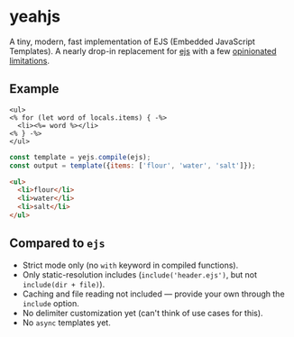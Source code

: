 # yeahjs

A tiny, modern, fast implementation of EJS (Embedded JavaScript Templates). A nearly drop-in replacement for [ejs](https://ejs.co/) with a few [opinionated limitations](#compared-to-ejs).

## Example

```ejs
<ul>
<% for (let word of locals.items) { -%>
  <li><%= word %></li>
<% } -%>
</ul>
```

```js
const template = yejs.compile(ejs);
const output = template({items: ['flour', 'water', 'salt']});
```

```html
<ul>
  <li>flour</li>
  <li>water</li>
  <li>salt</li>
</ul>
```

## Compared to `ejs`

- Strict mode only (no `with` keyword in compiled functions).
- Only static-resolution includes (`include('header.ejs')`, but not `include(dir + file)`).
- Caching and file reading not included — provide your own through the `include` option.
- No delimiter customization yet (can't think of use cases for this).
- No `async` templates yet.
